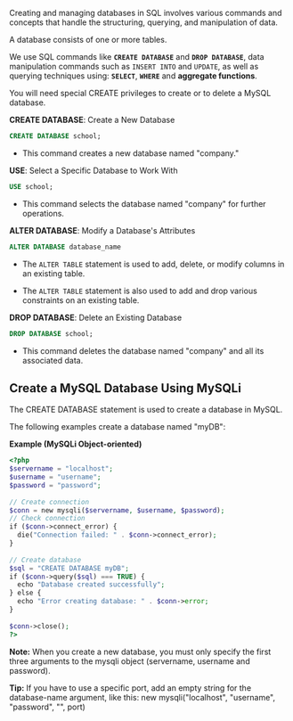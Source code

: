 Creating and managing databases in SQL involves various commands and concepts that handle the structuring, querying, and manipulation of data. 

A database consists of one or more tables.

We use SQL commands like **`CREATE DATABASE`** and **`DROP DATABASE`**, data manipulation commands such as `INSERT INTO` and `UPDATE`, as well as querying techniques using:
**`SELECT`**, **`WHERE`** and **aggregate functions**.

You will need special CREATE privileges to create or to delete a MySQL database.



**CREATE DATABASE**: Create a New Database
   
```sql
CREATE DATABASE school;
```

- This command creates a new database named "company."


**USE**: Select a Specific Database to Work With
   
```sql
USE school;
```

- This command selects the database named "company" for further operations.


**ALTER DATABASE**: Modify a Database's Attributes
   
```sql
ALTER DATABASE database_name
```

- The `ALTER TABLE` statement is used to add, delete, or modify columns in an existing table.

- The `ALTER TABLE` statement is also used to add and drop various constraints on an existing table.


**DROP DATABASE**: Delete an Existing Database
   
```sql
DROP DATABASE school;
```

- This command deletes the database named "company" and all its associated data.



## Create a MySQL Database Using MySQLi

The CREATE DATABASE statement is used to create a database in MySQL.

The following examples create a database named "myDB":

**Example (MySQLi Object-oriented)**

```php
<?php  
$servername = "localhost";  
$username = "username";  
$password = "password";  
  
// Create connection  
$conn = new mysqli($servername, $username, $password);  
// Check connection  
if ($conn->connect_error) {  
  die("Connection failed: " . $conn->connect_error);  
}  
  
// Create database  
$sql = "CREATE DATABASE myDB";  
if ($conn->query($sql) === TRUE) {  
  echo "Database created successfully";  
} else {  
  echo "Error creating database: " . $conn->error;  
}  
  
$conn->close();  
?>
```

**Note:** When you create a new database, you must only specify the first three arguments to the mysqli object (servername, username and password).  
  
**Tip:** If you have to use a specific port, add an empty string for the database-name argument, like this: new mysqli("localhost", "username", "password", "", port)